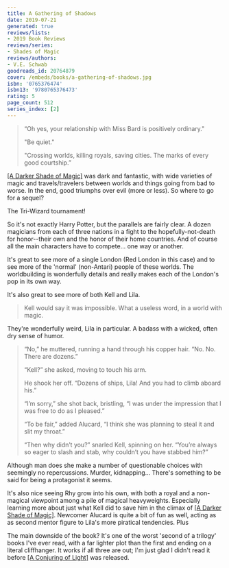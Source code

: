 ```yaml
---
title: A Gathering of Shadows
date: 2019-07-21
generated: true
reviews/lists:
- 2019 Book Reviews
reviews/series:
- Shades of Magic
reviews/authors:
- V.E. Schwab
goodreads_id: 20764879
cover: /embeds/books/a-gathering-of-shadows.jpg
isbn: '0765376474'
isbn13: '9780765376473'
rating: 5
page_count: 512
series_index: [2]
---
```

>  “Oh yes, your relationship with Miss Bard is positively ordinary."  
>
> "Be quiet."  
>
> "Crossing worlds, killing royals, saving cities. The marks of every good courtship.”  

<!--more-->

[[A Darker Shade of Magic]]() was dark and fantastic, with wide varieties of magic and travels/travelers between worlds and things going from bad to worse. In the end, good triumphs over evil (more or less). So where to go for a sequel?  

The Tri-Wizard tournament!  

So it's not exactly Harry Potter, but the parallels are fairly clear. A dozen magicians from each of three nations in a fight to the hopefully-not-death for honor--their own and the honor of their home countries. And of course all the main characters have to compete... one way or another.  

It's great to see more of a single London (Red London in this case) and to see more of the 'normal' (non-Antari) people of these worlds. The worldbuilding is wonderfully details and really makes each of the London's pop in its own way.  

It's also great to see more of both Kell and Lila.  

> Kell would say it was impossible. What a useless word, in a world with magic.  

They're wonderfully weird, Lila in particular. A badass with a wicked, often dry sense of humor.  

> “No,” he muttered, running a hand through his copper hair. “No. No. There are dozens.”  
>
> “Kell?” she asked, moving to touch his arm.  
>
> He shook her off. “Dozens of ships, Lila! And you had to climb aboard his.”  
>
> “I’m sorry,” she shot back, bristling, “I was under the impression that I was free to do as I pleased.”  
>
> “To be fair,” added Alucard, “I think she was planning to steal it and slit my throat.”  
>
> “Then why didn’t you?” snarled Kell, spinning on her. “You’re always so eager to slash and stab, why couldn’t you have stabbed him?”  

Although man does she make a number of questionable choices with seemingly no repercussions. Murder, kidnapping... There's something to be said for being a protagonist it seems.  

It's also nice seeing Rhy grow into his own, with both a royal and a non- magical viewpoint among a pile of magical heavyweights. Especially learning more about just what Kell did to save him in the climax of [[A Darker Shade of Magic]](). Newcomer Alucard is quite a bit of fun as well, acting as as second mentor figure to Lila's more piratical tendencies. Plus  

The main downside of the book? It's one of the worst 'second of a trilogy' books I've ever read, with a far lighter plot than the first and ending on a literal cliffhanger. It works if all three are out; I'm just glad I didn't read it before [[A Conjuring of Light]]() was released.